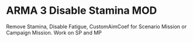 # ARMA 3 Disable Stamina MOD
Remove Stamina, Disable Fatigue, CustomAimCoef for Scenario Mission or Campaign Mission. Work on SP and MP
